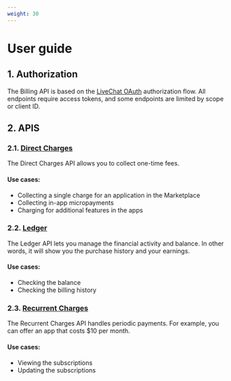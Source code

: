 ```yaml
---
weight: 30
---
```


# User guide

## 1. Authorization

The Billing API is based on the [LiveChat OAuth](https://docs.livechatinc.com/authorization/) authorization flow. All endpoints require access tokens, and some endpoints are limited by scope or client ID.

## 2. APIS

### 2.1. [Direct Charges](#direct-charges)

The Direct Charges API allows you to collect one-time fees.

#### Use cases:

* Collecting a single charge for an application in the Marketplace
* Collecting in-app micropayments
* Charging for additional features in the apps

### 2.2. [Ledger](#ledger)

The Ledger API lets you manage the financial activity and balance. In other words, it will show you the purchase history and your earnings.

#### Use cases:

* Checking the balance
* Checking the billing history

### 2.3. [Recurrent Charges](#recurrent-charges)

The Recurrent Charges API handles periodic payments. For example, you can offer an app that costs $10 per month.

#### Use cases:

* Viewing the subscriptions
* Updating the subscriptions
